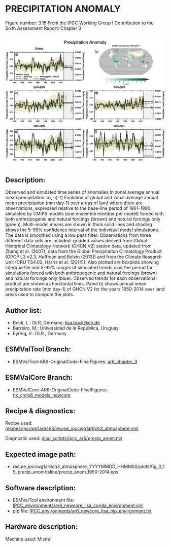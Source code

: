 PRECIPITATION ANOMALY
=====================

Figure number: 3.15
From the IPCC Working Group I Contribution to the Sixth Assessment Report: Chapter 3

![Figure 3.15](ar6_wg1_chap3_figure3_15_precip_anomaly.png?raw=true)


Description:
------------
Observed and simulated time series of anomalies in zonal average annual mean 
precipitation.  a), c)-f) Evolution of global and zonal average annual mean 
precipitation (mm day-1) over areas of land where there are observations, 
expressed relative to the base-line period of 1961–1990, simulated by CMIP6 
models (one ensemble member per model) forced with both anthropogenic and 
natural forcings (brown) and natural forcings only (green). Multi-model means 
are shown in thick solid lines and shading shows the 5-95% confidence interval
of the individual model simulations. The data is smoothed using a low pass 
filter. Observations from three different data sets are included: gridded 
values derived from Global Historical Climatology Network (GHCN V2) station
data, updated from Zhang et al. (2007), data from the Global Precipitation 
Climatology Product (GPCP L3 v2.3, Huffman and Bolvin (2013)) and from the 
Climate Research Unit (CRU TS4.02, Harris et al. (2014)). Also plotted are 
boxplots showing interquartile and 5-95% ranges of simulated trends over the 
period for simulations forced with both anthropogenic and natural forcings 
(brown) and natural forcings only (blue). Observed trends for each observational
product are shown as horizontal lines. Panel b) shows annual mean precipitation 
rate (mm day-1) of GHCN V2 for the years 1950-2014 over land areas used to 
compute the plots.


Author list:
------------
- Bock, L.: DLR, Germany; lisa.bock@dlr.de
- Barreiro, M.: Universidad de la República, Uruguay 
- Eyring, V.: DLR., Germany


ESMValTool Branch:
------------------
- ESMValTool-AR6-OriginalCode-FinalFigures: [ar6_chapter_3](https://github.com/ipcc-wgi/ESMValTool-AR6-OriginalCode-FinalFigures/tree/ar6_chapter_3)


ESMValCore Branch:
------------------
- ESMValCore-AR6-OriginalCode-FinalFigures: [fix_cmip6_models_newcore](https://github.com/ipcc-wgi/ESMValCore-AR6-OriginalCode-FinalFigures/tree/fix_cmip6_models_newcore)


Recipe & diagnostics:
---------------------
Recipe used: [recipes/ipccwg1ar6ch3/recipe_ipccwg1ar6ch3_atmosphere.yml](https://github.com/ipcc-wgi/ESMValTool-AR6-OriginalCode-FinalFigures/blob/ar6_chapter_3/esmvaltool/recipes/ipccwg1ar6ch3/recipe_ipccwg1ar6ch3_atmosphere.yml)

Diagnostic used: [diag_scripts/ipcc_ar6/precip_anom.ncl](https://github.com/ipcc-wgi/ESMValTool-AR6-OriginalCode-FinalFigures/blob/ar6_chapter_3/esmvaltool/diag_scripts/ipcc_ar6/precip_anom.ncl)


Expected image path:
--------------------
- recipe_ipccwg1ar6ch3_atmosphere_YYYYMMDD_HHMMSS/plots/fig_3_15_precip_anom/tsline/precip_anom_1950-2014.eps


Software description:
---------------------
- ESMValTool environment file: [IPCC_environments/ar6_newcore_lisa_conda_environment.yml](https://github.com/ipcc-wgi/ESMValTool-AR6-OriginalCode-FinalFigures/blob/main/IPCC_environments/ar6_newcore_lisa_conda_environment.yml)
- pip file: [IPCC_environments/ar6_newcore_lisa_pip_environment.txt](https://github.com/ipcc-wgi/ESMValTool-AR6-OriginalCode-FinalFigures/blob/main/IPCC_environments/ar6_newcore_lisa_pip_environment.txt)


Hardware description:
---------------------
Machine used: Mistral
